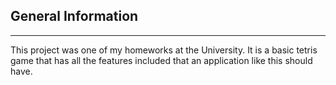 ## General Information
***
This project was one of my homeworks at the University. It is a basic tetris game that has all the features included that an application like this should have.
